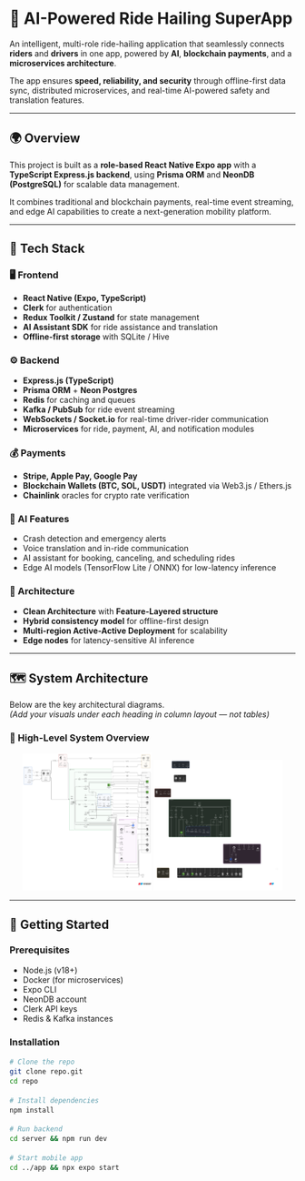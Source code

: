 # 🚗 AI-Powered Ride Hailing SuperApp

An intelligent, multi-role ride-hailing application that seamlessly connects **riders** and **drivers** in one app, powered by **AI**, **blockchain payments**, and a **microservices architecture**.  

The app ensures **speed, reliability, and security** through offline-first data sync, distributed microservices, and real-time AI-powered safety and translation features.

---

## 🌍 Overview

This project is built as a **role-based React Native Expo app** with a **TypeScript Express.js backend**, using **Prisma ORM** and **NeonDB (PostgreSQL)** for scalable data management.

It combines traditional and blockchain payments, real-time event streaming, and edge AI capabilities to create a next-generation mobility platform.

---

## 🧱 Tech Stack

### 🖥️ Frontend
- **React Native (Expo, TypeScript)**
- **Clerk** for authentication
- **Redux Toolkit / Zustand** for state management
- **AI Assistant SDK** for ride assistance and translation
- **Offline-first storage** with SQLite / Hive

### ⚙️ Backend
- **Express.js (TypeScript)**
- **Prisma ORM** + **Neon Postgres**
- **Redis** for caching and queues
- **Kafka / PubSub** for ride event streaming
- **WebSockets / Socket.io** for real-time driver-rider communication
- **Microservices** for ride, payment, AI, and notification modules

### 💰 Payments
- **Stripe, Apple Pay, Google Pay**
- **Blockchain Wallets (BTC, SOL, USDT)** integrated via Web3.js / Ethers.js
- **Chainlink** oracles for crypto rate verification

### 🧠 AI Features
- Crash detection and emergency alerts  
- Voice translation and in-ride communication  
- AI assistant for booking, canceling, and scheduling rides  
- Edge AI models (TensorFlow Lite / ONNX) for low-latency inference  

### 🧩 Architecture
- **Clean Architecture** with **Feature-Layered structure**
- **Hybrid consistency model** for offline-first design  
- **Multi-region Active-Active Deployment** for scalability  
- **Edge nodes** for latency-sensitive AI inference  

---

## 🗺️ System Architecture

Below are the key architectural diagrams.  
*(Add your visuals under each heading in column layout — not tables)*

### 🧭 High-Level System Overview
<p align="center">
  <img src="./diagrams/vertical-structure.png" width="45%"/>
  <img src="./diagrams/horizontal.png" width="45%"/>
</p>

---

## 🚀 Getting Started

### Prerequisites
- Node.js (v18+)
- Docker (for microservices)
- Expo CLI
- NeonDB account
- Clerk API keys
- Redis & Kafka instances

### Installation
```bash
# Clone the repo
git clone repo.git
cd repo

# Install dependencies
npm install

# Run backend
cd server && npm run dev

# Start mobile app
cd ../app && npx expo start
